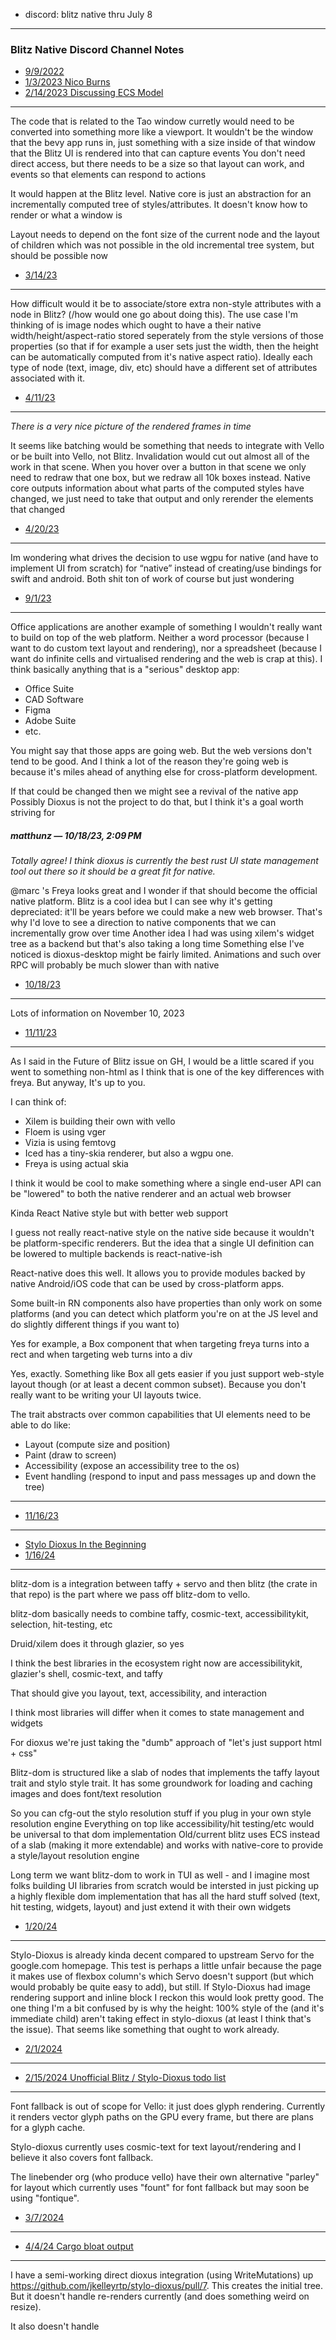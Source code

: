 

- discord: blitz native thru July 8

---

### Blitz Native Discord Channel Notes

- [9/9/2022](https://discord.com/channels/899851952891002890/954257659597553664/1017780518449852417)
- [1/3/2023 Nico Burns](https://discord.com/channels/899851952891002890/954257659597553664/1059881306487521310)
- [2/14/2023 Discussing ECS Model](https://discord.com/channels/899851952891002890/954257659597553664/1075190512669175828)

---

The code that is related to the Tao window curretly would need to be converted into something more like a viewport. It wouldn't be the window that the bevy app runs in, just something with a size inside of that window that the Blitz UI is rendered into that can capture events
You don't need direct access, but there needs to be a size so that layout can work, and events so that elements can respond to actions

It would happen at the Blitz level. Native core is just an abstraction for an incrementally computed tree of styles/attributes. It doesn't know how to render or what a window is

Layout needs to depend on the font size of the current node and the layout of children which was not possible in the old incremental tree system, but should be possible now

- [3/14/23](https://discord.com/channels/899851952891002890/954257659597553664/1085265677209833512)

---

How difficult would it be to associate/store extra non-style attributes with a node in Blitz?  (/how would one go about doing this). The use case I'm thinking of is image nodes which ought to have a their native width/height/aspect-ratio stored seperately from the style versions of those properties (so that if for example a user sets just the width, then the height can be automatically computed from it's native aspect ratio). Ideally each type of node (text, image, div, etc) should have a different set of attributes associated with it.

- [4/11/23](https://discord.com/channels/899851952891002890/954257659597553664/1095302598682234910)

---

*There is a very nice picture of the rendered frames in time*

It seems like batching would be something that needs to integrate with Vello or be built into Vello, not Blitz.  Invalidation would cut out almost all of the work in that scene. When you hover over a button in that scene we only need to redraw that one box, but we redraw all 10k boxes instead. Native core outputs information about what parts of the computed styles have changed, we just need to take that output and only rerender the elements that changed

- [4/20/23](https://discord.com/channels/899851952891002890/954257659597553664/1098675935974273034)

---

Im wondering what drives the decision to use wgpu for native (and have to implement UI from scratch) for “native” instead of creating/use bindings for swift and android. Both shit ton of work of course but just wondering

- [9/1/23](https://discord.com/channels/899851952891002890/954257659597553664/1147236487180599346)

---

Office applications are another example of something I wouldn't really want to build on top of the web platform. Neither a word processor (because I want to do custom text layout and rendering), nor a spreadsheet (because I want do infinite cells and virtualised rendering and the web is crap at this).
I think basically anything that is a "serious" desktop app:

- Office Suite
- CAD Software
- Figma
- Adobe Suite
- etc.

You might say that those apps are going web. But the web versions don't tend to be good. And I think a lot of the reason they're going web is because it's miles ahead of anything else for cross-platform development.

If that could be changed then we might see a revival of the native app
Possibly Dioxus is not the project to do that, but I think it's a goal worth striving for

##### matthunz — 10/18/23, 2:09 PM

*Totally agree! I think dioxus is currently the best rust UI state management tool out there so it should be a great fit for native.*

@marc 's Freya looks great and I wonder if that should become the official native platform. Blitz is a cool idea but I can see why it's getting depreciated: it'll be years before we could make a new web browser. That's why I'd love to see a direction to native components that we can incrementally grow over time
Another idea I had was using xilem's widget tree as a backend but that's also taking a long time
Something else I've noticed is dioxus-desktop might be fairly limited. Animations and such over RPC will probably be much slower than with native


- [10/18/23](https://discord.com/channels/899851952891002890/954257659597553664/1164306527314772079)

---

Lots of information on November 10, 2023

- [11/11/23](https://discord.com/channels/899851952891002890/954257659597553664/1172872457418440704)

---

As I said in the Future of Blitz issue on GH, I would be a little scared if you went to something non-html as I think that is one of the  key differences with freya. But anyway, It's up to you.

I can think of:

- Xilem is building their own with vello
- Floem is using vger
- Vizia is using femtovg
- Iced has a tiny-skia renderer, but also a wgpu one.
- Freya is using actual skia

I think it would be cool to make something where a single end-user API can be "lowered" to both the native renderer and an actual web browser

Kinda React Native style but with better web support

I guess not really react-native style on the native side because it wouldn't be platform-specific renderers. But the idea that a single UI definition can be lowered to multiple backends is react-native-ish

React-native does this well. It allows you to provide modules backed by native Android/iOS code that can be used by cross-platform apps.

Some built-in RN components also have properties than only work on some platforms (and you can detect which platform you're on at the JS level and do slightly different things if you want to)

Yes for example, a Box component that when targeting freya turns into a rect and when targeting web turns into a div

Yes, exactly. Something like Box all gets easier if you just support web-style layout though (or at least a decent common subset). Because you don't really want to be writing your UI layouts twice.

The trait abstracts over common capabilities that UI elements need to be able to do like:

- Layout (compute size and position)
- Paint (draw to screen)
- Accessibility (expose an accessibility tree to the os)
- Event handling (respond to input and pass messages up and down the tree)

---

- [11/16/23](https://discord.com/channels/899851952891002890/954257659597553664/1174711715833839647)

---

- [Stylo Dioxus In the Beginning](https://github.com/jkelleyrtp/stylo-dioxus)
- [1/16/24](https://discord.com/channels/899851952891002890/954257659597553664/1196853533404840016)

---

blitz-dom is a integration between taffy + servo and then blitz (the crate in that repo) is the part where we pass off blitz-dom to vello.

blitz-dom basically needs to combine taffy, cosmic-text, accessibilitykit, selection, hit-testing, etc

Druid/xilem does it through glazier, so yes

I think the best libraries in the ecosystem right now are accessibilitykit, glazier's shell, cosmic-text, and taffy

That should give you layout, text, accessibility, and interaction

I think most libraries will differ when it comes to state management and widgets

For dioxus we're just taking the "dumb" approach of "let's just support html + css"

Blitz-dom is structured like a slab of nodes that implements the taffy layout trait and stylo style trait. It has some groundwork for loading and caching images and does font/text resolution

So you can cfg-out the stylo resolution stuff if you plug in your own style resolution engine
Everything on top like accessibility/hit testing/etc would be universal to that dom implementation
Old/current blitz uses ECS instead of a slab (making it more extendable) and works with native-core to provide a style/layout resolution engine

Long term we want blitz-dom to work in TUI as well - and I imagine most folks building UI libraries from scratch would be intersted in just picking up a highly flexible dom implementation that has all the hard stuff solved (text, hit testing, widgets, layout) and just extend it with their own widgets

- [1/20/24](https://discord.com/channels/899851952891002890/954257659597553664/1198419306724212816)

---

Stylo-Dioxus is already kinda decent compared to upstream Servo for the google.com homepage. This test is perhaps a little unfair because the page it makes use of flexbox column's which Servo doesn't support (but which would probably be quite easy to add), but still. If Stylo-Dioxus had image rendering support and inline block I reckon this would look pretty good. The one thing I'm a bit confused by is why the height: 100% style of the <body> (and it's immediate child) aren't taking effect in stylo-dioxus (at least I think that's the issue). That seems like something that ought to work already.


- [2/1/2024](https://discord.com/channels/899851952891002890/954257659597553664/1202745900871450654)

---

- [2/15/2024 Unofficial Blitz / Stylo-Dioxus todo list](https://discord.com/channels/899851952891002890/954257659597553664/1207821660376399912)

---

Font fallback is out of scope for Vello: it just does glyph rendering. Currently it renders vector glyph paths on the GPU every frame, but there are plans for a glyph cache.

Stylo-dioxus currently uses cosmic-text for text layout/rendering and I believe it also covers font fallback.

The linebender org (who produce vello) have their own alternative "parley" for layout which currently uses "fount" for font fallback but may soon be using "fontique".

- [3/7/2024](https://discord.com/channels/899851952891002890/954257659597553664/1215208243111141377)

---

- [4/4/24 Cargo bloat output](https://discord.com/channels/899851952891002890/954257659597553664/1225353711954427975)

---

I have a semi-working direct dioxus integration (using WriteMutations) up https://github.com/jkelleyrtp/stylo-dioxus/pull/7. This creates the initial tree. But it doesn't handle re-renders currently (and does something weird on resize).

It also doesn't handle <style> elements yet. Which seem like they're going to be a bit of a pain to keep track of because:

When they're initially created they don't have any content yet (because that lives in a child text node)
They can exist in the DOM as part of a template (but they should only take effect if they're part of the main tree)

They can be removed or moved out of the main tree

They can be updated, which would likely actually be their child node(s) being update

Order matters, so we need to sure that the stylesheets are maintained in the correct order

Which means I think we might need to keep track of:

Which Document each element currently belongs to

Whether text nodes belong to a stylesheet

- [4/14/24](https://discord.com/channels/899851952891002890/954257659597553664/1229273589799194645)

---

You'll get the basics working easily enough,

*but if we want the blitz experience to be "take web code and change the backend and it just works"*

then it's unlikely that we can replicate that in Masonry. Partly because the architecture (encapsulated widgets) isn't really suitable, but ultimately because the Masonry project wants to be native-first and is unlikely to want to commit to the compromises necessary for full web support.

This project does seem interesting in it's own right, but it seems more similar to Freya than Blitz in spirit.

 - [7/10/24](https://discord.com/channels/899851952891002890/954257659597553664/1260721727818694777)

---

### What is Canvas

What is Canvas (in web development)?

In web development, a canvas is an HTML element that acts as a container for graphics, allowing you to draw and manipulate images, shapes, and other visual content programmatically using JavaScript. Think of it as a blank drawing board where you control every pixel. It's especially useful for things like:
Games: Fast rendering of 2D graphics.

Data Visualization: Creating dynamic charts, graphs, and interactive visualizations.
Animations: Drawing and updating graphics quickly to create smooth animations.
Image Editing: Manipulating and processing images directly within the browser.

Canvas vs. DOM Rendering

The Document Object Model (DOM) is a structured representation of the content of a web page, where each element is a separate object that can be manipulated. Canvas, on the other hand, is a pixel-based approach where everything you draw becomes part of a single image.

Seeking a Single API:

While the DOM and Canvas serve distinct purposes and have different rendering models, you're asking about a single API to render to both DOM (nodes, not canvas) and Canvas. This is a challenging request because of their fundamental differences:

DOM: Retained mode rendering, where the browser keeps track of elements and their properties, allowing for easy manipulation, accessibility, and integration with CSS.

Canvas: Immediate mode rendering, where you directly control pixels, leading to high performance for graphics and animations but requiring more manual management of elements and events.


### Discord Search Example

in: native before: 2023-03-13

### References

- [Nerdy internals of an apple text editor](https://paper.pro/internals)
- [Parley: Rich Text Layout Library](https://github.com/linebender/parley)
- [css layout explained](https://dev.to/adrianbdesigns/css-houdini-s-layout-api-explained-33pa)
- [Marc's Freya](https://github.com/marc2332/freya)
- [10/4/23 The Future of Blitz](https://github.com/DioxusLabs/dioxus/discussions/1519)
- [Dioxus Labs Projects](https://github.com/orgs/DioxusLabs/projects?query=is%3Aopen)
- [Nical - GUIs on the GPU](https://nical.github.io/drafts/gui-gpu-notes.html)
- [gpu powered markdown viewer](https://github.com/Inlyne-Project/inlyne)
